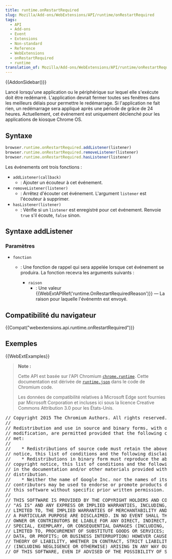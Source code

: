 ```yaml
---
title: runtime.onRestartRequired
slug: Mozilla/Add-ons/WebExtensions/API/runtime/onRestartRequired
tags:
  - API
  - Add-ons
  - Event
  - Extensions
  - Non-standard
  - Reference
  - WebExtensions
  - onRestartRequired
  - runtime
translation_of: Mozilla/Add-ons/WebExtensions/API/runtime/onRestartRequired
---
```

{{AddonSidebar()}}

Lancé lorsqu'une application ou le périphérique sur lequel elle s'exécute doit être redémarré. L'application devrait fermer toutes ses fenêtres dans les meilleurs délais pour permettre le redémarrage. Si l'application ne fait rien, un redémarrage sera appliqué après une période de grâce de 24 heures. Actuellement, cet événement est uniquement déclenché pour les applications de kiosque Chrome OS.

## Syntaxe

```js
browser.runtime.onRestartRequired.addListener(listener)
browser.runtime.onRestartRequired.removeListener(listener)
browser.runtime.onRestartRequired.hasListener(listener)
```

Les événements ont trois fonctions :

- `addListener(callback)`
  - : Ajouter un écouteur à cet événement.
- `removeListener(listener)`
  - : Arrêtez d'écouter cet événement. L'argument `listener` est l'écouteur à supprimer.
- `hasListener(listener)`
  - : Vérifie si un `listener` est enregistré pour cet événement. Renvoie `true` s'il écoute, `false` sinon.

## Syntaxe addListener

### Paramètres

- `fonction`

  - : Une fonction de rappel qui sera appelée lorsque cet événement se produira. La fonction recevra les arguments suivants :

    - `raison`
      - : Une valeur {{WebExtAPIRef('runtime.OnRestartRequiredReason')}} — La raison pour laquelle l'événemtn est envoyé.

## Compatibilité du navigateur

{{Compat("webextensions.api.runtime.onRestartRequired")}}

## Exemples

{{WebExtExamples}}

> **Note :**
>
> Cette API est basée sur l'API Chromium [`chrome.runtime`](https://developer.chrome.com/extensions/runtime#event-onConnect). Cette documentation est dérivée de [`runtime.json`](https://chromium.googlesource.com/chromium/src/+/master/extensions/common/api/runtime.json) dans le code de Chromium code.
>
> Les données de compatibilité relatives à Microsoft Edge sont fournies par Microsoft Corporation et incluses ici sous la licence Creative Commons Attribution 3.0 pour les États-Unis.

<div class="hidden"><pre>// Copyright 2015 The Chromium Authors. All rights reserved.
//
// Redistribution and use in source and binary forms, with or without
// modification, are permitted provided that the following conditions are
// met:
//
//    * Redistributions of source code must retain the above copyright
// notice, this list of conditions and the following disclaimer.
//    * Redistributions in binary form must reproduce the above
// copyright notice, this list of conditions and the following disclaimer
// in the documentation and/or other materials provided with the
// distribution.
//    * Neither the name of Google Inc. nor the names of its
// contributors may be used to endorse or promote products derived from
// this software without specific prior written permission.
//
// THIS SOFTWARE IS PROVIDED BY THE COPYRIGHT HOLDERS AND CONTRIBUTORS
// "AS IS" AND ANY EXPRESS OR IMPLIED WARRANTIES, INCLUDING, BUT NOT
// LIMITED TO, THE IMPLIED WARRANTIES OF MERCHANTABILITY AND FITNESS FOR
// A PARTICULAR PURPOSE ARE DISCLAIMED. IN NO EVENT SHALL THE COPYRIGHT
// OWNER OR CONTRIBUTORS BE LIABLE FOR ANY DIRECT, INDIRECT, INCIDENTAL,
// SPECIAL, EXEMPLARY, OR CONSEQUENTIAL DAMAGES (INCLUDING, BUT NOT
// LIMITED TO, PROCUREMENT OF SUBSTITUTE GOODS OR SERVICES; LOSS OF USE,
// DATA, OR PROFITS; OR BUSINESS INTERRUPTION) HOWEVER CAUSED AND ON ANY
// THEORY OF LIABILITY, WHETHER IN CONTRACT, STRICT LIABILITY, OR TORT
// (INCLUDING NEGLIGENCE OR OTHERWISE) ARISING IN ANY WAY OUT OF THE USE
// OF THIS SOFTWARE, EVEN IF ADVISED OF THE POSSIBILITY OF SUCH DAMAGE.
</pre></div>
